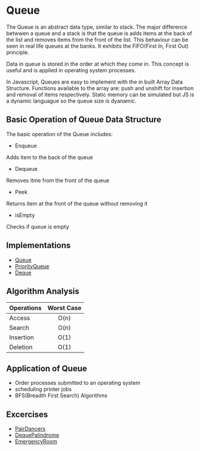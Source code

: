 # Queue

The Queue is an abstract data type, similar to stack. The major difference betwwen a queue and a stack is that the queue is adds items at the back of the list and removes items from the front of the list. This behaviour can be seen in real life queues at the banks. It exhibits the FIFO(First In, First Out) principle. 

Data in queue is stored in the order at which they come in. This concept is useful and is applied in operating system processes.

In Javascript, Queues are easy to implement with the in built Array Data Structure. Functions available to the array are: push and unshift for insertion and removal of items respectively. Static memory can be simulated but JS is a dynamic languague so the queue size is dyanamic.

## Basic Operation of Queue Data Structure
The basic operation of the Queue includes:

- Enqueue

Adds item to the back of the queue

- Dequeue

Removes itme from the front of the queue

- Peek

Returns item at the front of the queue without removing it


- isEmpty

Checks if queue is empty


## Implementations
- [Queue](./Queue.js)
- [PriorityQueue](./PriorityQueue.js)
- [Deque](./Deque.js)


## Algorithm Analysis

| Operations     | Worst Case   |
| -------------  |:------------:| 
| Access         | O(n)         | 
| Search         | O(n)         |
| Insertion      | O(1)         |
| Deletion       | O(1)         |

## Application of Queue
- Order processes submitted to an operating system
- scheduling printer jobs
- BFS(Breadth First Search) Algorithms

## Excercises
- [PairDancers](./Exercises/Dancers.js)
- [DequePalindrome](./Exercises/DequePalindrome.js)
- [EmergencyRoom](./Exercises/EmergencyRoom.js)
